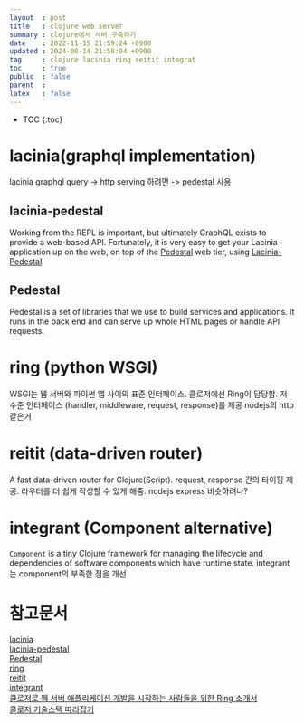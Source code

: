 ```yaml
---
layout  : post
title   : clojure web server
summary : clojure에서 서버 구축하기
date    : 2022-11-15 21:59:24 +0900
updated : 2024-08-14 21:58:04 +0900
tag     : clojure lacinia ring reitit integrat
toc     : true
public  : false
parent  : 
latex   : false
---
```

* TOC
{:toc}

# lacinia(graphql implementation)
lacinia graphql query -> http serving 하려면 -> pedestal 사용

## lacinia-pedestal
Working from the REPL is important, but ultimately GraphQL exists to provide a web-based API. Fortunately, it is very easy to get your Lacinia application up on the web, on top of the [Pedestal](http://pedestal.io/) web tier, using [Lacinia-Pedestal](https://github.com/walmartlabs/lacinia-pedestal).

## Pedestal
Pedestal is a set of libraries that we use to build services and applications. It runs in the back end and can serve up whole HTML pages or handle API requests.

# ring (python WSGI)
WSGI는 웹 서버와 파이썬 앱 사이의 표준 인터페이스. 
클로저에선 Ring이 담당함. 저수준 인터페이스 (handler, middleware, request, response)를 제공
nodejs의 http 같은거

# reitit (data-driven router)
A fast data-driven router for Clojure(Script).
request, response 간의 타이핑 제공. 라우터를 더 쉽게 작성할 수 있게 해줌.
nodejs express 비슷하려나?

# integrant (Component alternative)
`Component` is a tiny Clojure framework for managing the lifecycle and dependencies of software components which have runtime state.
integrant는 component의 부족한 점을 개선

# 참고문서
[lacinia](https://github.com/walmartlabs/lacinia) \
[lacinia-pedestal](https://lacinia.readthedocs.io/en/latest/tutorial/pedestal.html) \
[Pedestal](http://pedestal.io/) \
[ring](https://github.com/ring-clojure/ring/wiki) \
[reitit](https://github.com/metosin/reitit) \
[integrant](https://github.com/weavejester/integrant) \
[클로저로 웹 서버 애플리케이션 개발을 시작하는 사람들을 위한 Ring 소개서](https://green-labs.github.io/introduce-a-ring) \
[클로저 기술스택 따라잡기 ](https://www.notion.so/greenlabs/00f00e0b4e734f5a926e225886357c17)
